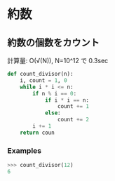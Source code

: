 # 約数

## 約数の個数をカウント

計算量: O(√(N)), N=10^12 で 0.3sec

``` py
def count_divisor(n):
    i, count = 1, 0
    while i * i <= n:
        if n % i == 0:
            if i * i == n:
                count += 1
            else:
                count += 2
        i += 1
    return coun
```

### Examples

``` py
>>> count_divisor(12)
6
```
